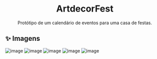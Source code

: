<h1 align="center">ArtdecorFest</h1>

<p align="center">Protótipo de um calendário de eventos para uma casa de festas.</p>

## :sparkles: Imagens

![image](https://user-images.githubusercontent.com/59753526/183527703-9b5650a7-ca83-4784-bcca-19f0212d381a.png)
![image](https://user-images.githubusercontent.com/59753526/183527731-8aceffe5-1950-42eb-a626-2b555c29b009.png)
![image](https://user-images.githubusercontent.com/59753526/183527747-f1c8f024-da94-4834-9407-73c56a97ab58.png)
![image](https://user-images.githubusercontent.com/59753526/183527900-01710d33-da72-4062-a4ee-3bcf3540cc0b.png)
![image](https://user-images.githubusercontent.com/59753526/183527967-d5b8a8df-cf59-4d11-8a7c-1cd1defee52d.png)
